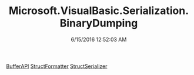 ﻿---
title: Microsoft.VisualBasic.Serialization.BinaryDumping
date: 6/15/2016 12:52:03 AM
---

[BufferAPI](T-Microsoft.VisualBasic.Serialization.BinaryDumping.BufferAPI.html)
[StructFormatter](T-Microsoft.VisualBasic.Serialization.BinaryDumping.StructFormatter.html)
[StructSerializer](T-Microsoft.VisualBasic.Serialization.BinaryDumping.StructSerializer.html)
